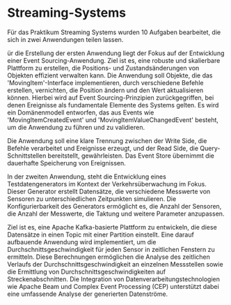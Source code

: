 # Streaming-Systems

Für das Praktikum Streaming Systems wurden 10 Aufgaben bearbeitet, die sich in zwei Anwendungen teilen lassen.

ür die Erstellung der ersten Anwendung liegt der Fokus auf der Entwicklung einer Event Sourcing-Anwendung. Ziel ist es, eine robuste und skalierbare Plattform zu erstellen, die Positions- und Zustandsänderungen von Objekten effizient verwalten kann. Die Anwendung soll Objekte, die das 'MovingItem'-Interface implementieren, durch verschiedene Befehle erstellen, vernichten, die Position ändern und den Wert aktualisieren können. Hierbei wird auf Event Sourcing-Prinzipien zurückgegriffen, bei denen Ereignisse als fundamentale Elemente des Systems gelten. Es wird ein Domänenmodell entworfen, das aus Events wie 'MovingItemCreatedEvent' und 'MovingItemValueChangedEvent' besteht, um die Anwendung zu führen und zu validieren.

Die Anwendung soll eine klare Trennung zwischen der Write Side, die Befehle verarbeitet und Ereignisse erzeugt, und der Read Side, die Query-Schnittstellen bereitstellt, gewährleisten. Das Event Store übernimmt die dauerhafte Speicherung von Ereignissen.

In der zweiten Anwendung, steht die Entwicklung eines Testdatengenerators im Kontext der Verkehrsüberwachung im Fokus. Dieser Generator erstellt Datensätze, die verschiedene Messwerte von Sensoren zu unterschiedlichen Zeitpunkten simulieren. Die Konfigurierbarkeit des Generators ermöglicht es, die Anzahl der Sensoren, die Anzahl der Messwerte, die Taktung und weitere Parameter anzupassen.

Ziel ist es, eine Apache Kafka-basierte Plattform zu entwickeln, die diese Datensätze in einen Topic mit einer Partition einstellt. Eine darauf aufbauende Anwendung wird implementiert, um die Durchschnittsgeschwindigkeit für jeden Sensor in zeitlichen Fenstern zu ermitteln. Diese Berechnungen ermöglichen die Analyse des zeitlichen Verlaufs der Durchschnittsgeschwindigkeit an einzelnen Messstellen sowie die Ermittlung von Durchschnittsgeschwindigkeiten auf Streckenabschnitten. Die Integration von Datenverarbeitungstechnologien wie Apache Beam und Complex Event Processing (CEP) unterstützt dabei eine umfassende Analyse der generierten Datenströme.